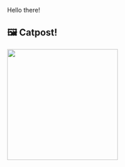 Hello there!



## 🖼️ Catpost!

<sub>
    <img src="https://cdn2.thecatapi.com/images/d19.jpg" height="256">
</sub>

